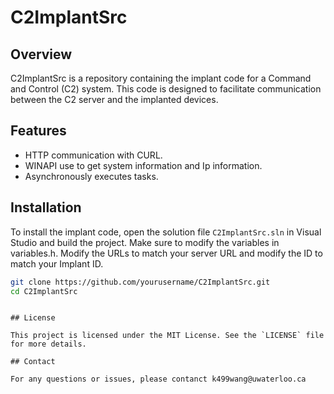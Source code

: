 # C2ImplantSrc


## Overview

C2ImplantSrc is a repository containing the implant code for a Command and Control (C2) system. This code is designed to facilitate communication between the C2 server and the implanted devices.

## Features

- HTTP communication with CURL.
- WINAPI use to get system information and Ip information.
- Asynchronously executes tasks.

## Installation

To install the implant code, open the solution file `C2ImplantSrc.sln` in Visual Studio and build the project. Make sure to modify the variables in variables.h. Modify the URLs to match your server URL and modify the ID to match your Implant ID.

```sh
git clone https://github.com/yourusername/C2ImplantSrc.git
cd C2ImplantSrc
```
```

## License

This project is licensed under the MIT License. See the `LICENSE` file for more details.

## Contact

For any questions or issues, please contanct k499wang@uwaterloo.ca
